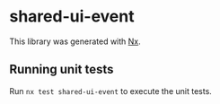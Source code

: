 # shared-ui-event

This library was generated with [Nx](https://nx.dev).

## Running unit tests

Run `nx test shared-ui-event` to execute the unit tests.
